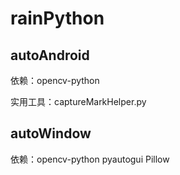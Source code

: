 # rainPython

## autoAndroid

依赖：opencv-python

实用工具：captureMarkHelper.py

## autoWindow

依赖：opencv-python pyautogui Pillow
